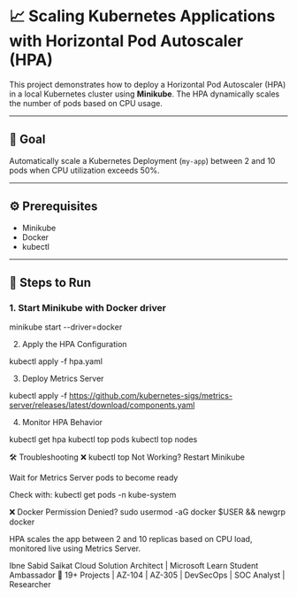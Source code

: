 # 📈 Scaling Kubernetes Applications with Horizontal Pod Autoscaler (HPA)

This project demonstrates how to deploy a Horizontal Pod Autoscaler (HPA) in a local Kubernetes cluster using **Minikube**. The HPA dynamically scales the number of pods based on CPU usage.

---

## 🎯 Goal

Automatically scale a Kubernetes Deployment (`my-app`) between 2 and 10 pods when CPU utilization exceeds 50%.

---

## ⚙️ Prerequisites

- Minikube
- Docker
- kubectl

---

## 🚀 Steps to Run

### 1. Start Minikube with Docker driver

minikube start --driver=docker



2. Apply the HPA Configuration

kubectl apply -f hpa.yaml



3. Deploy Metrics Server

kubectl apply -f https://github.com/kubernetes-sigs/metrics-server/releases/latest/download/components.yaml




4. Monitor HPA Behavior

kubectl get hpa
kubectl top pods
kubectl top nodes




🛠️ Troubleshooting
❌ kubectl top Not Working?
Restart Minikube

Wait for Metrics Server pods to become ready

Check with: kubectl get pods -n kube-system

❌ Docker Permission Denied?
sudo usermod -aG docker $USER && newgrp docker



HPA scales the app between 2 and 10 replicas based on CPU load, monitored live using Metrics Server.


Ibne Sabid Saikat
Cloud Solution Architect | Microsoft Learn Student Ambassador
🔗 19+ Projects | AZ-104 | AZ-305 | DevSecOps | SOC Analyst | Researcher

   



